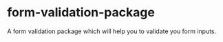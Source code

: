 # form-validation-package
A form validation package which will help you to validate you form inputs.
